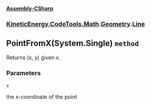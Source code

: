 #### [Assembly-CSharp](./Assembly-CSharp.md 'Assembly-CSharp')
### [KineticEnergy.CodeTools.Math](./Assembly-CSharp.md#KineticEnergy-CodeTools-Math 'KineticEnergy.CodeTools.Math').[Geometry](./KineticEnergy-CodeTools-Math-Geometry.md 'KineticEnergy.CodeTools.Math.Geometry').[Line](./KineticEnergy-CodeTools-Math-Geometry-Line.md 'KineticEnergy.CodeTools.Math.Geometry.Line')
## PointFromX(System.Single) `method`
Returns (x, y) given x.
### Parameters

<a name='KineticEnergy-CodeTools-Math-Geometry-Line-PointFromX(System-Single)-x'></a>
`x`

the x-coordinate of the point
